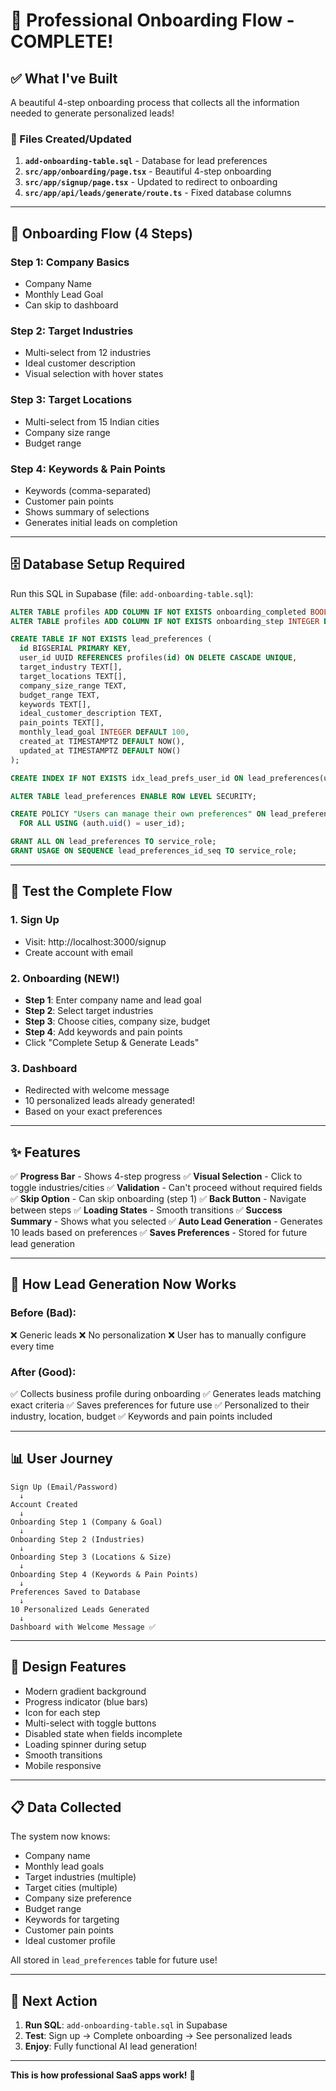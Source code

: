 # 🎉 Professional Onboarding Flow - COMPLETE!

## ✅ What I've Built

A beautiful 4-step onboarding process that collects all the information needed to generate personalized leads!

### 📁 Files Created/Updated

1. **`add-onboarding-table.sql`** - Database for lead preferences
2. **`src/app/onboarding/page.tsx`** - Beautiful 4-step onboarding
3. **`src/app/signup/page.tsx`** - Updated to redirect to onboarding
4. **`src/app/api/leads/generate/route.ts`** - Fixed database columns

---

## 🎯 Onboarding Flow (4 Steps)

### **Step 1: Company Basics**
- Company Name
- Monthly Lead Goal
- Can skip to dashboard

### **Step 2: Target Industries**
- Multi-select from 12 industries
- Ideal customer description
- Visual selection with hover states

### **Step 3: Target Locations**
- Multi-select from 15 Indian cities
- Company size range
- Budget range

### **Step 4: Keywords & Pain Points**
- Keywords (comma-separated)
- Customer pain points
- Shows summary of selections
- Generates initial leads on completion

---

## 🗄️ **Database Setup Required**

Run this SQL in Supabase (file: `add-onboarding-table.sql`):

```sql
ALTER TABLE profiles ADD COLUMN IF NOT EXISTS onboarding_completed BOOLEAN DEFAULT FALSE;
ALTER TABLE profiles ADD COLUMN IF NOT EXISTS onboarding_step INTEGER DEFAULT 0;

CREATE TABLE IF NOT EXISTS lead_preferences (
  id BIGSERIAL PRIMARY KEY,
  user_id UUID REFERENCES profiles(id) ON DELETE CASCADE UNIQUE,
  target_industry TEXT[],
  target_locations TEXT[],
  company_size_range TEXT,
  budget_range TEXT,
  keywords TEXT[],
  ideal_customer_description TEXT,
  pain_points TEXT[],
  monthly_lead_goal INTEGER DEFAULT 100,
  created_at TIMESTAMPTZ DEFAULT NOW(),
  updated_at TIMESTAMPTZ DEFAULT NOW()
);

CREATE INDEX IF NOT EXISTS idx_lead_prefs_user_id ON lead_preferences(user_id);

ALTER TABLE lead_preferences ENABLE ROW LEVEL SECURITY;

CREATE POLICY "Users can manage their own preferences" ON lead_preferences
  FOR ALL USING (auth.uid() = user_id);

GRANT ALL ON lead_preferences TO service_role;
GRANT USAGE ON SEQUENCE lead_preferences_id_seq TO service_role;
```

---

## 🧪 **Test the Complete Flow**

### 1. Sign Up
- Visit: http://localhost:3000/signup
- Create account with email

### 2. Onboarding (NEW!)
- **Step 1**: Enter company name and lead goal
- **Step 2**: Select target industries
- **Step 3**: Choose cities, company size, budget
- **Step 4**: Add keywords and pain points
- Click "Complete Setup & Generate Leads"

### 3. Dashboard
- Redirected with welcome message
- 10 personalized leads already generated!
- Based on your exact preferences

---

## ✨ **Features**

✅ **Progress Bar** - Shows 4-step progress
✅ **Visual Selection** - Click to toggle industries/cities
✅ **Validation** - Can't proceed without required fields
✅ **Skip Option** - Can skip onboarding (step 1)
✅ **Back Button** - Navigate between steps
✅ **Loading States** - Smooth transitions
✅ **Success Summary** - Shows what you selected
✅ **Auto Lead Generation** - Generates 10 leads based on preferences
✅ **Saves Preferences** - Stored for future lead generation

---

## 🎯 **How Lead Generation Now Works**

### Before (Bad):
❌ Generic leads
❌ No personalization
❌ User has to manually configure every time

### After (Good):
✅ Collects business profile during onboarding
✅ Generates leads matching exact criteria
✅ Saves preferences for future use
✅ Personalized to their industry, location, budget
✅ Keywords and pain points included

---

## 📊 **User Journey**

```
Sign Up (Email/Password)
  ↓
Account Created
  ↓
Onboarding Step 1 (Company & Goal)
  ↓
Onboarding Step 2 (Industries)
  ↓
Onboarding Step 3 (Locations & Size)
  ↓
Onboarding Step 4 (Keywords & Pain Points)
  ↓
Preferences Saved to Database
  ↓
10 Personalized Leads Generated
  ↓
Dashboard with Welcome Message ✅
```

---

## 🎨 **Design Features**

- Modern gradient background
- Progress indicator (blue bars)
- Icon for each step
- Multi-select with toggle buttons
- Disabled state when fields incomplete
- Loading spinner during setup
- Smooth transitions
- Mobile responsive

---

## 📋 **Data Collected**

The system now knows:
- Company name
- Monthly lead goals
- Target industries (multiple)
- Target cities (multiple)
- Company size preference
- Budget range
- Keywords for targeting
- Customer pain points
- Ideal customer profile

All stored in `lead_preferences` table for future use!

---

## 🚀 **Next Action**

1. **Run SQL**: `add-onboarding-table.sql` in Supabase
2. **Test**: Sign up → Complete onboarding → See personalized leads
3. **Enjoy**: Fully functional AI lead generation!

---

**This is how professional SaaS apps work!** 🎉

